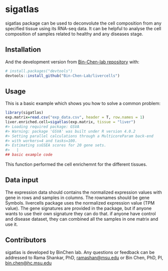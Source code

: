 
<!-- README.md is generated from README.Rmd. Please edit that file -->

# sigatlas

<!-- badges: start -->

<!-- badges: end -->

sigatlas package can be used to deconvolute the cell composition from
any specified tissue using its RNA-seq data. It can be helpful to
analyse the cell composition of samples related to healthy and any
diseases stage.

## Installation

And the development version from [Bin-Chen-lab
repository](https://github.com/Bin-Chen-Lab/livercells) with:

``` r
# install.packages("devtools")
devtools::install_github("Bin-Chen-Lab/livercells")
```

## Usage

This is a basic example which shows you how to solve a common problem:

``` r
library(sigatlas)
exp.matrix=read.csv("exp_data.csv", header = T, row.names = 1)
liver.enriched.cell=sigatlas(exp.matrix, tissue = "liver")
#> Loading required package: GSVA
#> Warning: package 'GSVA' was built under R version 4.0.2
#> Setting parallel calculations through a MulticoreParam back-end
#> with workers=4 and tasks=100.
#> Estimating ssGSEA scores for 20 gene sets.
#>   |                                                                              |                                                                      |   0%  |                                                                              |===                                                                   |   4%  |                                                                              |=====                                                                 |   8%  |                                                                              |========                                                              |  12%  |                                                                              |===========                                                           |  15%  |                                                                              |=============                                                         |  19%  |                                                                              |================                                                      |  23%  |                                                                              |===================                                                   |  27%  |                                                                              |======================                                                |  31%  |                                                                              |========================                                              |  35%  |                                                                              |===========================                                           |  38%  |                                                                              |==============================                                        |  42%  |                                                                              |================================                                      |  46%  |                                                                              |===================================                                   |  50%  |                                                                              |======================================                                |  54%  |                                                                              |========================================                              |  58%  |                                                                              |===========================================                           |  62%  |                                                                              |==============================================                        |  65%  |                                                                              |================================================                      |  69%  |                                                                              |===================================================                   |  73%  |                                                                              |======================================================                |  77%  |                                                                              |=========================================================             |  81%  |                                                                              |===========================================================           |  85%  |                                                                              |==============================================================        |  88%  |                                                                              |=================================================================     |  92%  |                                                                              |===================================================================   |  96%  |                                                                              |======================================================================| 100%
## basic example code
```

This function performed the cell enrichemnt for the different tissues.

## Data input

The expression data should contains the normalized expression values
with gene in rows and samples in columns. The rownames should be gene
Symbols. livercells package uses the normalized expression value (TPM
value). The gene signatures are provided in the package, but if anyone
wants to use their own signature they can do that. if anyone have
control and disease dataset, they can combined all the samples in one
matrix and use it.

## Contributors

sigatlas is developed by BinChen lab. Any questions or feedback can be
addressed to Rama Shankar, PhD, <ramashan@msu.edu> or Bin Chen, PhD, PI,
<bin.chen@hc.msu.edu>
